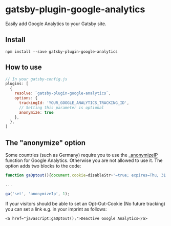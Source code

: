 # gatsby-plugin-google-analytics

Easily add Google Analytics to your Gatsby site.

## Install
`npm install --save gatsby-plugin-google-analytics`

## How to use

```javascript
// In your gatsby-config.js
plugins: [
  {
    resolve: `gatsby-plugin-google-analytics`,
    options: {
      trackingId: 'YOUR_GOOGLE_ANALYTICS_TRACKING_ID',
      // Setting this parameter is optional
      anonymize: true
    },
  },
]
```

## The "anonymize" option
Some countries (such as Germany) require you to use the [_anonymizeIP](https://support.google.com/analytics/answer/2763052) function for Google Analytics. Otherwise you are not allowed to use it. The option adds two blocks to the code:

```javascript
function gaOptout(){document.cookie=disableStr+'=true; expires=Thu, 31 Dec 2099 23:59:59 UTC;path=/',window[disableStr]=!0}var gaProperty='UA-XXXXXXXX-X',disableStr='ga-disable-'+gaProperty;document.cookie.indexOf(disableStr+'=true')>-1&&(window[disableStr]=!0);

...

ga('set', 'anonymizeIp', 1);
```

If your visitors should be able to set an Opt-Out-Cookie (No future tracking) you can set a link e.g. in your imprint as follows:

``<a href="javascript:gaOptout();">Deactive Google Analytics</a>``